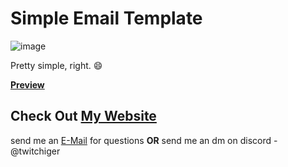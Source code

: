 # Simple Email Template

![image](https://github.com/devTwitchiger/email-template/assets/137188602/1c949c1a-4b5e-4518-ba73-b3eee0e97583)

Pretty simple, right. 😄

**[Preview](https://devtwitchiger.github.io/email-template/email.html)**

## Check Out [My Website](http://twitchiger.gq/)

send me an [E-Mail](mailto:twitchiger@duck.com) for questions **OR** send me an dm on discord - @twitchiger
